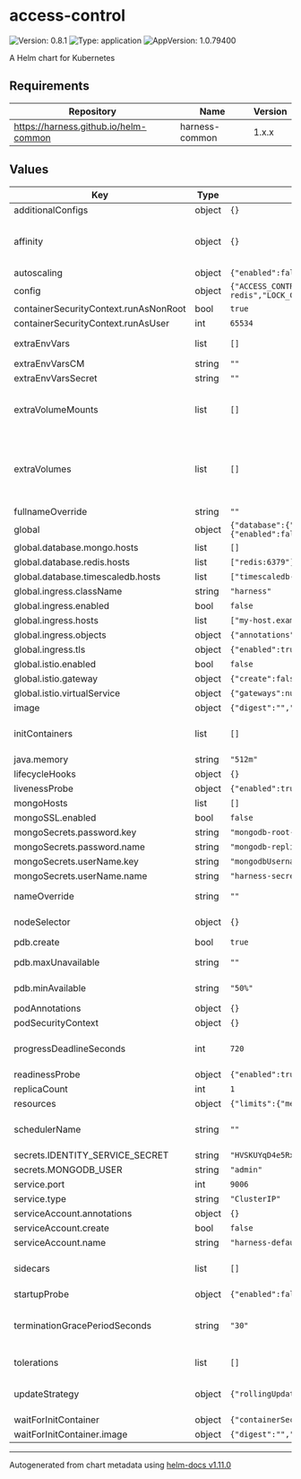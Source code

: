 # access-control

![Version: 0.8.1](https://img.shields.io/badge/Version-0.8.1-informational?style=flat-square) ![Type: application](https://img.shields.io/badge/Type-application-informational?style=flat-square) ![AppVersion: 1.0.79400](https://img.shields.io/badge/AppVersion-1.0.79400-informational?style=flat-square)

A Helm chart for Kubernetes

## Requirements

| Repository | Name | Version |
|------------|------|---------|
| https://harness.github.io/helm-common | harness-common | 1.x.x |

## Values

| Key | Type | Default | Description |
|-----|------|---------|-------------|
| additionalConfigs | object | `{}` | additionalConfigs Additional configurations for the deployment |
| affinity | object | `{}` | affinity Affinity for pod assignment. Evaluated as a template. # ref: https://kubernetes.io/docs/concepts/configuration/assign-pod-node/#affinity-and-anti-affinity # Note: podAffinityPreset, podAntiAffinityPreset, and nodeAffinityPreset will be ignored when it's set # |
| autoscaling | object | `{"enabled":false,"maxReplicas":100,"minReplicas":1,"targetCPU":"","targetMemory":""}` | autoscaling.targetMemory Target Memory utilization percentage # |
| config | object | `{"ACCESS_CONTROL_PREFERENCE_ENABLED":true,"ACCESS_CONTROL_SERVICE_BASE_URL":null,"ACCOUNT_CLIENT_BASE_URL":null,"AGGREGATOR_ENABLED":true,"AUDIT_CLIENT_BASE_URL":null,"DEPLOY_MODE":"KUBERNETES_ONPREM","DISTRIBUTED_LOCK_IMPLEMENTATION":"REDIS","ENABLE_ACCESS_CONTROL":true,"ENABLE_AUDIT":true,"ENABLE_AUTH":true,"EVENTS_CONFIG_REDIS_SENTINELS":null,"EVENTS_CONFIG_SENTINEL_MASTER_NAME":"harness-redis","EVENTS_CONFIG_USE_SENTINEL":true,"FEATURE_FLAG_CLIENT_BASE_URL":null,"GOOGLE_APPLICATION_CREDENTIALS":"/opt/harness/monitoring/stackdriver.json","LOCK_CONFIG_REDIS_SENTINELS":null,"LOCK_CONFIG_SENTINEL_MASTER_NAME":"harness-redis","LOCK_CONFIG_USE_SENTINEL":true,"LOGGING_LEVEL":"INFO","MONGODB_SSL_ENABLED":false,"NOTIFICATION_ENVIRONMENT":"ONPREM","NOTIFICATION_SLACK_WEBHOOK_URL":"","OFFSET_FLUSH_INTERVAL_MS":10000,"PROJECT_CLIENT_BASE_URL":null,"RESOURCE_GROUP_CLIENT_BASE_URL":null,"RESOURCE_GROUP_ITERATOR_ENABLED":true,"RESOURCE_GROUP_ITERATOR_INTERVAL":3600,"SCOPE_ITERATOR_ENABLED":true,"SCOPE_ITERATOR_INTERVAL":3600,"SERVICEACCOUNT_CLIENT_BASE_URL":null,"SERVICEACCOUNT_ITERATOR_ENABLED":true,"SERVICEACCOUNT_ITERATOR_INTERVAL":3600,"SUPPORTPREFERENCE_ITERATOR_ENABLED":true,"SUPPORTPREFERENCE_ITERATOR_INTERVAL":600,"USER_CLIENT_BASE_URL":null,"USER_GROUP_CLIENT_BASE_URL":null,"USER_GROUP_ITERATOR_ENABLED":true,"USER_GROUP_ITERATOR_INTERVAL":3600,"USER_ITERATOR_ENABLED":true,"USER_ITERATOR_INTERVAL":3600}` | Configurations for Harness application |
| containerSecurityContext.runAsNonRoot | bool | `true` |  |
| containerSecurityContext.runAsUser | int | `65534` |  |
| extraEnvVars | list | `[]` | extraEnvVars Extra environment variables to be set on container # e.g: # extraEnvVars: #   - name: FOO #     value: "bar" # |
| extraEnvVarsCM | string | `""` | extraEnvVarsCM ConfigMap with extra environment variables # |
| extraEnvVarsSecret | string | `""` | extraEnvVarsSecret Secret with extra environment variables # |
| extraVolumeMounts | list | `[]` | extraVolumeMounts Optionally specify extra list of additional volumeMounts for ; container(s) # e.g. extraVolumeMounts: - name: service-account   mountPath: /opt/harness/svc - name: stackdriver   mountPath: /opt/harness/monitoring - name: dumps   mountPath: /opt/harness/dumps |
| extraVolumes | list | `[]` | extraVolumes Optionally specify extra list of additional volumes for ; pods # e.g. extraVolumes: - name: service-account   secret:     secretName: redis-ca     items:     - key: redis-labs-ca-truststore       path: redis_labs_ca_truststore - name: stackdriver   secret:     secretName: stackdriver-creds     items:     - key: stackdriver-key-file       path: stackdriver.json - name: dumps   hostPath:     path: /var/dumps     type: DirectoryOrCreate |
| fullnameOverride | string | `""` | fullnameOverride String to fully override common.names.fullname template # |
| global | object | `{"database":{"mongo":{"extraArgs":"","hosts":[],"installed":true,"passwordKey":"","protocol":"mongodb","secretName":"","userKey":""},"postgres":{"extraArgs":"","hosts":["postgres:5432"],"installed":true,"passwordKey":"","protocol":"postgres","secretName":"","userKey":""},"redis":{"extraArgs":"","hosts":["redis:6379"],"installed":true,"passwordKey":"redis-password","protocol":"redis","secretName":"redis-secret","userKey":"redis-user"},"timescaledb":{"extraArgs":"","hosts":["timescaledb-single-chart:5432"],"installed":true,"passwordKey":"","protocol":"jdbc:postgresql","secretName":"","userKey":""}},"ha":true,"imagePullSecrets":[],"ingress":{"className":"harness","enabled":false,"hosts":["my-host.example.org"],"objects":{"annotations":{}},"tls":{"enabled":true,"secretName":""}},"istio":{"enabled":false,"gateway":{"create":false},"virtualService":{"gateways":null,"hosts":null}},"kubeVersion":"","loadbalancerURL":"","stackDriverLoggingEnabled":false}` | global.storageClass Global StorageClass for Persistent Volume(s) |
| global.database.mongo.hosts | list | `[]` | provide default values if mongo.installed is set to false |
| global.database.redis.hosts | list | `["redis:6379"]` | provide default values if redis.installed is set to false |
| global.database.timescaledb.hosts | list | `["timescaledb-single-chart:5432"]` | provide default values if mongo.installed is set to false |
| global.ingress.className | string | `"harness"` | set ingress object classname |
| global.ingress.enabled | bool | `false` | create ingress objects |
| global.ingress.hosts | list | `["my-host.example.org"]` | set host of ingressObjects |
| global.ingress.objects | object | `{"annotations":{}}` | add annotations to ingress objects |
| global.ingress.tls | object | `{"enabled":true,"secretName":""}` | set tls for ingress objects |
| global.istio.enabled | bool | `false` | create virtualServices objects |
| global.istio.gateway | object | `{"create":false}` | create gateway and use in virtualservice |
| global.istio.virtualService | object | `{"gateways":null,"hosts":null}` | if gateway not created, use specified gateway and host |
| image | object | `{"digest":"","imagePullSecrets":[],"pullPolicy":"IfNotPresent","registry":"docker.io","repository":"harness/accesscontrol-service-signed","tag":"79300"}` | image.imagePullSecrets Specify docker-registry secret names as an array |
| initContainers | list | `[]` | initContainers Add additional init containers to the ; pods # e.g: # initContainers: #   - name: your-image-name #     image: your-image #     imagePullPolicy: Always #     ports: #       - name: portname #         containerPort: 1234 # |
| java.memory | string | `"512m"` |  |
| lifecycleHooks | object | `{}` |  |
| livenessProbe | object | `{"enabled":true,"failureThreshold":null,"initialDelaySeconds":60,"periodSeconds":10,"successThreshold":1,"timeoutSeconds":10}` | livenessProbe.successThreshold Success threshold for livenessProbe # |
| mongoHosts | list | `[]` | mongoHosts List of mongo hosts |
| mongoSSL.enabled | bool | `false` |  |
| mongoSecrets.password.key | string | `"mongodb-root-password"` |  |
| mongoSecrets.password.name | string | `"mongodb-replicaset-chart"` |  |
| mongoSecrets.userName.key | string | `"mongodbUsername"` |  |
| mongoSecrets.userName.name | string | `"harness-secrets"` |  |
| nameOverride | string | `""` | nameOverride String to partially override common.names.fullname template (will maintain the release name) # |
| nodeSelector | object | `{}` | nodeSelector Node labels for pod assignment. Evaluated as a template. # ref: https://kubernetes.io/docs/user-guide/node-selection/ # |
| pdb.create | bool | `true` | pdb.create Enable/disable a Pod Disruption Budget creation # |
| pdb.maxUnavailable | string | `""` | pdb.maxUnavailable Maximum number/percentage of pods that may be made unavailable after the eviction # |
| pdb.minAvailable | string | `"50%"` | pdb.minAvailable Minimum number/percentage of pods that must still be available after the eviction # |
| podAnnotations | object | `{}` |  |
| podSecurityContext | object | `{}` |  |
| progressDeadlineSeconds | int | `720` | set progressDealineSeconds in seconds, number of seconds the Deployment controller waits before indicating failure # ref: https://kubernetes.io/docs/concepts/workloads/controllers/deployment/ |
| readinessProbe | object | `{"enabled":true,"failureThreshold":10,"initialDelaySeconds":60,"periodSeconds":10,"successThreshold":1,"timeoutSeconds":10}` | readinessProbe.successThreshold Success threshold for readinessProbe # |
| replicaCount | int | `1` | replicaCount Number of pods # |
| resources | object | `{"limits":{"memory":"8192Mi"},"requests":{"cpu":1,"memory":"712Mi"}}` | resources.requests The requested resources for the containers # |
| schedulerName | string | `""` | schedulerName Specifies the schedulerName, if it's nil uses kube-scheduler # https://kubernetes.io/docs/tasks/administer-cluster/configure-multiple-schedulers/ # |
| secrets.IDENTITY_SERVICE_SECRET | string | `"HVSKUYqD4e5Rxu12hFDdCJKGM64sxgEynvdDhaOHaTHhwwn0K4Ttr0uoOxSsEVYNrUU="` |  |
| secrets.MONGODB_USER | string | `"admin"` |  |
| service.port | int | `9006` |  |
| service.type | string | `"ClusterIP"` |  |
| serviceAccount.annotations | object | `{}` |  |
| serviceAccount.create | bool | `false` |  |
| serviceAccount.name | string | `"harness-default"` |  |
| sidecars | list | `[]` | sidecars Add additional sidecar containers to the ; pods # e.g: # sidecars: #   - name: your-image-name #     image: your-image #     imagePullPolicy: Always #     ports: #       - name: portname #         containerPort: 1234 # |
| startupProbe | object | `{"enabled":false,"failureThreshold":60,"initialDelaySeconds":0,"periodSeconds":10,"successThreshold":1,"timeoutSeconds":5}` | startupProbe.successThreshold Success threshold for startupProbe # |
| terminationGracePeriodSeconds | string | `"30"` | terminationGracePeriodSeconds In seconds, time the given to the pod needs to terminate gracefully # ref: https://kubernetes.io/docs/concepts/workloads/pods/pod/#termination-of-pods # |
| tolerations | list | `[]` | tolerations Tolerations for pod assignment. Evaluated as a template. # ref: https://kubernetes.io/docs/concepts/configuration/taint-and-toleration/ # |
| updateStrategy | object | `{"rollingUpdate":{"maxSurge":"25%","maxUnavailable":"25%"},"type":"RollingUpdate"}` | deployment.updateStrategy.type Deployment strategy type # ref: https://kubernetes.io/docs/concepts/workloads/controllers/deployment/#update-strategies # e.g: |
| waitForInitContainer | object | `{"containerSecurityContext":{"runAsNonRoot":true,"runAsUser":65534},"image":{"digest":"","imagePullSecrets":[],"pullPolicy":"IfNotPresent","registry":"docker.io","repository":"harness/helm-init-container","tag":"latest"},"resources":{"limits":{"memory":"128Mi"},"requests":{"cpu":"128m","memory":"128Mi"}}}` | Wait-For-App initContainers details |
| waitForInitContainer.image | object | `{"digest":"","imagePullSecrets":[],"pullPolicy":"IfNotPresent","registry":"docker.io","repository":"harness/helm-init-container","tag":"latest"}` | image.imagePullSecrets Specify docker-registry secret names as an array |

----------------------------------------------
Autogenerated from chart metadata using [helm-docs v1.11.0](https://github.com/norwoodj/helm-docs/releases/v1.11.0)
